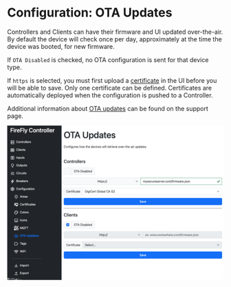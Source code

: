 # Configuration: OTA Updates

Controllers and <Badge type="warning" text="TODO" /> Clients can have their firmware and UI updated over-the-air.  By default the device will check once per day, approximately at the time the device was booted, for new firmware.

If `OTA Disabled` is checked, no OTA configuration is sent for that device type.

If `https` is selected, you must first upload a [certificate](/controller/software/controller/configuration/certificates) in the UI before you will be able to save.  Only one certificate can be defined.  Certificates are automatically deployed when the configuration is pushed to a Controller.

Additional information about [OTA updates](/controller/support/ota_updates) can be found on the support page.

[![OTA](./ota.png)](https://raw.githubusercontent.com/BrentIO/FireFly/main/controller/software/controller/configuration/ota.png)